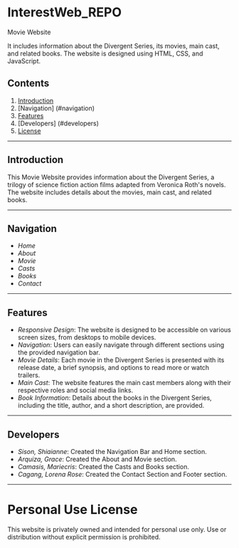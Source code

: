 # InterestWeb_REPO

Movie Website

It includes information about the Divergent Series, its movies, main cast, and related books. The website is designed using HTML, CSS, and JavaScript.

## Contents

1. [Introduction](#introduction)
2. [Navigation] (#navigation)
3. [Features](#features)
4. [Developers] (#developers)
5. [License](#license)

---

## Introduction

This Movie Website provides information about the Divergent Series, a trilogy of science fiction action films adapted from Veronica Roth's novels. The website includes details about the movies, main cast, and related books.

---

## Navigation
- *Home*
- *About*
- *Movie*
- *Casts*
- *Books*
- *Contact*

---

## Features

- *Responsive Design*: The website is designed to be accessible on various screen sizes, from desktops to mobile devices.
- *Navigation*: Users can easily navigate through different sections using the provided navigation bar.
- *Movie Details*: Each movie in the Divergent Series is presented with its release date, a brief synopsis, and options to read more or watch trailers.
- *Main Cast*: The website features the main cast members along with their respective roles and social media links.
- *Book Information*: Details about the books in the Divergent Series, including the title, author, and a short description, are provided.

---
## Developers
- *Sison, Shiaianne*: Created the Navigation Bar and Home section.
- *Arquiza, Grace*: Created the About and Movie section.
- *Camasis, Mariecris*: Created the Casts and Books section.
- *Cagang, Lorena Rose*: Created the Contact Section and Footer section.

---
# Personal Use License

This website is privately owned and intended for personal use only. Use or distribution without explicit permission is prohibited.